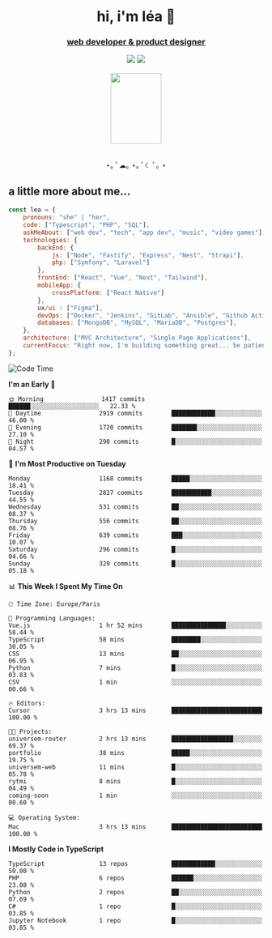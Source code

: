 <h1 align="center">hi, i'm léa 🌙</h1>
<h3 align="center"><ins>web developer & product designer</ins></h3>  
<div align="center">
  <a href="https://www.linkedin.com/in/lea-reiter22/"><img src="https://img.shields.io/badge/LinkedIn-0077B5?style=for-the-badge&logo=linkedin&logoColor=white"/></a>
  <a href="mailto:lea.reiter@outlook.fr"><img src="https://img.shields.io/badge/Contact-2A2A2A?style=for-the-badge&logo=minutemailer&logoColor=white"/></a>
</div>
<br>
  <div align="center">  <img src="https://github.com/xmnchild/xmnchild/blob/main/1702415560_StardewValleyHappyGreyCat.png" height="140" width="100"/>
</div>
<br>
  <p align="center">
                 ⋆｡ ﾟ☁︎｡ ⋆｡ ﾟ☾ ﾟ｡ ⋆
  </p>
  <h2>a little more about me...</h2>
  
```js
const lea = {
    pronouns: "she" | "her",
    code: ["Typescript", "PHP", "SQL"],
    askMeAbout: ["web dev", "tech", "app dev", "music", "video games"],
    technologies: {
        backEnd: {
            js: ["Node", "Fastify", "Express", "Nest", "Strapi"],
            php: ["Symfony", "Laravel"]
        },
        frontEnd: ["React", "Vue", "Next", "Tailwind"],
        mobileApp: {
            crossPlatform: ["React Native"]
        },
        ux/ui : ["Figma"],
        devOps: ["Docker", "Jenkins", "GitLab", "Ansible", "Github Actions"],
        databases: ["MongoDB", "MySQL", "MariaDB", "Postgres"],
    },
    architecture: ["MVC Architecture", "Single Page Applications"],
    currentFocus: "Right now, I'm building something great... be patient.",
};
```
<!--START_SECTION:waka-->
![Code Time](http://img.shields.io/badge/Code%20Time-511%20hrs%2047%20mins-blue)

**I'm an Early 🐤** 

```text
🌞 Morning                1417 commits        ██████░░░░░░░░░░░░░░░░░░░   22.33 % 
🌆 Daytime                2919 commits        ████████████░░░░░░░░░░░░░   46.00 % 
🌃 Evening                1720 commits        ███████░░░░░░░░░░░░░░░░░░   27.10 % 
🌙 Night                  290 commits         █░░░░░░░░░░░░░░░░░░░░░░░░   04.57 % 
```
📅 **I'm Most Productive on Tuesday** 

```text
Monday                   1168 commits        █████░░░░░░░░░░░░░░░░░░░░   18.41 % 
Tuesday                  2827 commits        ███████████░░░░░░░░░░░░░░   44.55 % 
Wednesday                531 commits         ██░░░░░░░░░░░░░░░░░░░░░░░   08.37 % 
Thursday                 556 commits         ██░░░░░░░░░░░░░░░░░░░░░░░   08.76 % 
Friday                   639 commits         ███░░░░░░░░░░░░░░░░░░░░░░   10.07 % 
Saturday                 296 commits         █░░░░░░░░░░░░░░░░░░░░░░░░   04.66 % 
Sunday                   329 commits         █░░░░░░░░░░░░░░░░░░░░░░░░   05.18 % 
```


📊 **This Week I Spent My Time On** 

```text
🕑︎ Time Zone: Europe/Paris

💬 Programming Languages: 
Vue.js                   1 hr 52 mins        ███████████████░░░░░░░░░░   58.44 % 
TypeScript               58 mins             ████████░░░░░░░░░░░░░░░░░   30.05 % 
CSS                      13 mins             ██░░░░░░░░░░░░░░░░░░░░░░░   06.95 % 
Python                   7 mins              █░░░░░░░░░░░░░░░░░░░░░░░░   03.83 % 
CSV                      1 min               ░░░░░░░░░░░░░░░░░░░░░░░░░   00.66 % 

🔥 Editors: 
Cursor                   3 hrs 13 mins       █████████████████████████   100.00 % 

🐱‍💻 Projects: 
universem-router         2 hrs 13 mins       █████████████████░░░░░░░░   69.37 % 
portfolio                38 mins             █████░░░░░░░░░░░░░░░░░░░░   19.75 % 
universem-web            11 mins             █░░░░░░░░░░░░░░░░░░░░░░░░   05.78 % 
rytmi                    8 mins              █░░░░░░░░░░░░░░░░░░░░░░░░   04.49 % 
coming-soon              1 min               ░░░░░░░░░░░░░░░░░░░░░░░░░   00.60 % 

💻 Operating System: 
Mac                      3 hrs 13 mins       █████████████████████████   100.00 % 
```

**I Mostly Code in TypeScript** 

```text
TypeScript               13 repos            ████████████░░░░░░░░░░░░░   50.00 % 
PHP                      6 repos             ██████░░░░░░░░░░░░░░░░░░░   23.08 % 
Python                   2 repos             ██░░░░░░░░░░░░░░░░░░░░░░░   07.69 % 
C#                       1 repo              █░░░░░░░░░░░░░░░░░░░░░░░░   03.85 % 
Jupyter Notebook         1 repo              █░░░░░░░░░░░░░░░░░░░░░░░░   03.85 % 
```




<!--END_SECTION:waka-->
